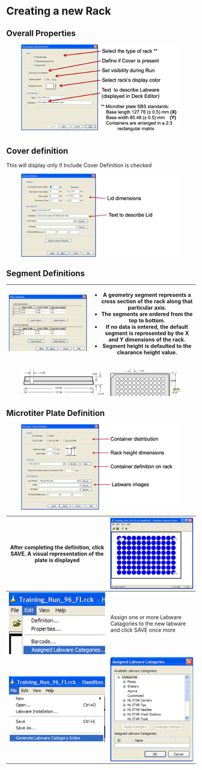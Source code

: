 # Creating a new Rack

## Overall Properties

<figure><img src="../../.gitbook/assets/image (116) (1).png" alt=""><figcaption></figcaption></figure>

## Cover definition

This will display only if Include Cover Definition is checked

<figure><img src="../../.gitbook/assets/image (118) (1).png" alt=""><figcaption></figcaption></figure>

## Segment Definitions



| <img src="../../.gitbook/assets/image (120) (1).png" alt="" data-size="original"> | <ul><li>A geometry segment represents a cross section of the rack along that particular axis.</li><li>The segments are ordered from the top to bottom.</li><li>If no data is entered, the default segment is represented by the X and Y dimensions of the rack.</li><li>Segment height is defaulted to the clearance height value.</li></ul> |
| --------------------------------------------------------------------------------- | -------------------------------------------------------------------------------------------------------------------------------------------------------------------------------------------------------------------------------------------------------------------------------------------------------------------------------------------- |

<figure><img src="../../.gitbook/assets/image (121) (1).png" alt=""><figcaption></figcaption></figure>

## Microtiter Plate Definition

<figure><img src="../../.gitbook/assets/image (122) (1).png" alt=""><figcaption></figcaption></figure>



| After completing the definition, click SAVE. A visual representation of the plate is displayed | <img src="../../.gitbook/assets/image (124) (1).png" alt="" data-size="original"> |
| ---------------------------------------------------------------------------------------------- | --------------------------------------------------------------------------------- |
| <img src="../../.gitbook/assets/image (126) (1).png" alt="" data-size="original">              | Assign one or more Labware Catagories to the new labware and click SAVE once more |
| <img src="../../.gitbook/assets/image (129) (1).png" alt="" data-size="original">              | <img src="../../.gitbook/assets/image (128) (1).png" alt="" data-size="original"> |
